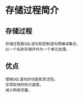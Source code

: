 # 存储过程简介

## 存储过程

```
存储过程是SQL语句和控制语句预编译集合，
以一个名称存储并作为一个单元处理。
```

## 优点

```
增强SQL语句的功能和灵活性。
实现较快的执行速度。
减少网络流量。
```

